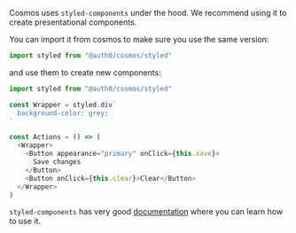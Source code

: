 Cosmos uses `styled-components` under the hood. We recommend using it to create presentational components.

You can import it from cosmos to make sure you use the same version:

```js
import styled from "@auth0/cosmos/styled"
```

and use them to create new components:

```js
import styled from "@auth0/cosmos/styled"

const Wrapper = styled.div`
  background-color: grey;
`

const Actions = () => (
  <Wrapper>
    <Button appearance="primary" onClick={this.save}>
      Save changes
    </Button>
    <Button onClick={this.clear}>Clear</Button>
  </Wrapper>
)
```

`styled-components` has very good [documentation](https://www.styled-components.com/) where you can learn how to use it.
